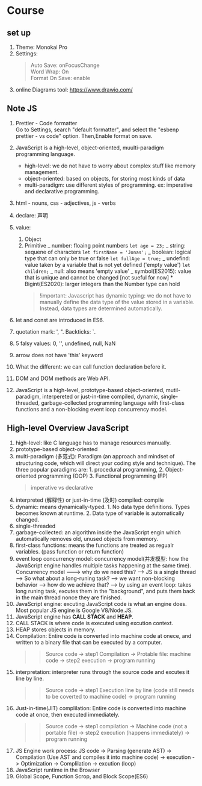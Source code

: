 # Course

## set up

1. Theme: Monokai Pro
2. Settings:
   > Auto Save: onFocusChange  
   > Word Wrap: On  
   > Format On Save: enable
3. online Diagrams tool: https://www.drawio.com/

## Note JS

1. Prettier - Code formatter  
   Go to Settings, search "default formatter", and select the "esbenp prettier - vs code" option. Then,Enable format on save.

2. JavaScript is a high-level, object-oriented, muulti-paradigm programming language.
   - high-level: we do not have to worry about complex stuff like memory management.
   - object-oriented: based on objects, for storing most kinds of data
   - multi-paradigm: use different styles of programming. ex: imperative and declarative programming.
3. html - nouns, css - adjectives, js - verbs
4. declare: 声明
5. value:
   1. Object
   2. Primitive
      _ number: floaing point numbers `let age = 23;`
      _ string: sequene of characters `let firstName = 'Jonas';`
      _ boolean: logical type that can only be true or false `let fullAge = true;`
      _ undefind: value taken by a variable that is not yet defined ('empty value') `let children;`
      _ null: also means 'empty value'
      _ symbol(ES2015): value that is unique and cannot be changed [not sueful for now] \* Bigint(ES2020): larger integers than the Number type can hold
      > !important: Javascript has dynamic typing: we do not have to manually define the data type of the value stored in a variable. Instead, data types are determined automatically.
6. let and const are introduced in ES6.
7. quotation mark: ', ". Backticks: `.
8. 5 falsy values: 0, '', undefined, null, NaN
9. arrow does not have 'this' keyword
10. What the different: we can call function declaration before it.
11. DOM and DOM methods are Web API.
12. JavaScript is a high-level, prototype-based object-oriented, mutil-paradigm, interpereted or just-in-time compiled, dynamic, single-threaded, garbage-collected programming language with first-class functions and a non-blocking event loop concurrency model.

## High-level Overview JavaScript

1. high-level: like C language has to manage resources manually.
2. prototype-based object-oriented
3. multi-paradigm (多范式): Paradigm (an approach and mindset of structuring code, which will direct your coding style and technique). The three popular paradigms are: 1. procedural programming, 2. Object-oriented programming (OOP) 3. Functional programming (FP)
   > imperative vs declarative
4. interpreted (解释性) or just-in-time (及时) compiled: compile
5. dynamic: means dynamically-typed. 1. No data type definitions. Types becomes known at runtime. 2. Data type of variable is automatically changed.
6. single-threaded
7. garbage-collected: an algorithm inside the JavaScript engin which automatically removes old, unused objects from memory.
8. first-class functions: means the functions are treated as regualr variables. (pass function or return function)
9. event loop concurrency model: concurrency model(并发模型: how the JavaScript engine handles multiple tasks happening at the same time). Concurrency model ---> why do we need this? --> JS is a single thread --> So what about a long-runing task? --> we want non-blocking behavior --> how do we achieve that? --> by using an event loop: takes long runing task, excutes them in the "background", and puts them back in the main thread nonce they are finished.
10. JavaScript engine: excuting JavaScript code is what an engine does. Most popular JS engine is Google V8/Node.JS.
11. JavaScript engine has **CALL STACK** and **HEAP**.
12. CALL STACK is where code is executed using excution context.
13. HEAP stores objects in memory.
14. Compilation: Entire code is converted into machine code at onece, and written to a binary file that can be executed by a computer.
    > > Source code -> step1 Compilation -> Protable file: machine code -> step2 execution -> program running
15. interpretation: interpreter runs through the source code and excutes it line by line.
    > > Source code -> step1 Execution line by line (code still needs to be coverted to machine code) -> program running
16. Just-in-time(JIT) complilation: Entire code is converted into machine code at once, then executed immediately.
    > > Source code -> step1 compilation -> Machine code (not a portable file) -> step2 execution (happens immediately) -> program running
17. JS Engine work process: JS code -> Parsing (generate AST) -> Compilation (Use AST and compiles it into machine code) -> execution -> Optimization -> Complilation -> excution (loop)
18. JavaScript runtime in the Browser
19. Global Scope, Function Scrop, and Block Scope(ES6)
